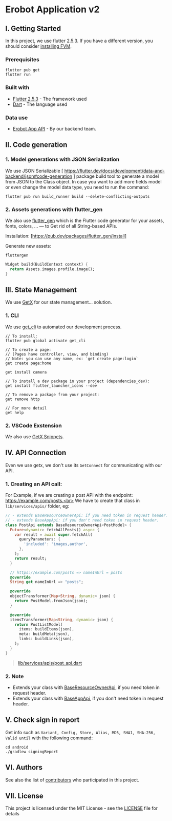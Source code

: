 # Erobot Application v2
## I. Getting Started

In this project, we use flutter 2.5.3. If you have a different version, you should consider [installing FVM](https://soksereyphon8.medium.com/flutter-version-management-3c318c4ff97d).

### Prerequisites

```
flutter pub get
flutter run
```
### Built with

* [Flutter 2.5.3](https://flutter.dev) - The framework used
* [Dart](https://dart.dev/) - The language used

### Data use
* [Erobot App API](https://github.com/erobot-dev/erobot_api) - By our backend team.

## II. Code generation 
### 1. Model generations with JSON Serialization
We use JSON Serializable [ https://flutter.dev/docs/development/data-and-backend/json#code-generation ] package build tool to generate a model from JSON to the Class object. In case you want to add more fields model or even change the model data type, you need to run the command:
```
flutter pub run build_runner build --delete-conflicting-outputs
```

### 2. Assets generations with flutter_gen
We also use [flutter_gen](https://pub.dev/packages/flutter_gen) which is the Flutter code generator for your assets, fonts, colors, … — to Get rid of all String-based APIs.

Installation: [https://pub.dev/packages/flutter_gen/install]

Generate new assets:
```
fluttergen
```

```dart
Widget build(BuildContext context) {
  return Assets.images.profile.image();
}
```

## III. State Management
We use [GetX](https://pub.dev/packages/get) for our state management... solution.
### 1. CLI
We use [get_cli](https://pub.dev/packages/get_cli) to automated our development process.
```
// To install:
flutter pub global activate get_cli

// To create a page:
// (Pages have controller, view, and binding)
// Note: you can use any name, ex: `get create page:login`
get create page:home

get install camera

// To install a dev package in your project (dependencies_dev):
get install flutter_launcher_icons --dev

// To remove a package from your project:
get remove http

// For more detail
get help
```
### 2. VSCode Exstension
We also use [GetX Snippets](https://marketplace.visualstudio.com/items?itemName=get-snippets.get-snippets).

## IV. API Connection
Even we use getx, we don't use its `GetConnect` for communicating with our API.
### 1. Creating an API call:
For Example, if we are creating a post API with the endpoint: https://example.com/posts.<br>
We have to create that class in `lib/services/apis/` folder, eg:
```dart
// - extends BaseResourceOwnerApi: if you need token in request header.
// - extends BaseAppApi: if you don't need token in request header.
class PostApi extends BaseResourceOwnerApi<PostModel> {
  Future<dynamic> fetchAllPosts() async {
    var result = await super.fetchAll(
      queryParameters: {
        'included': 'images,author',
      },
    );
    return result;
  }

  // https://example.com/posts => nameInUrl = posts
  @override
  String get nameInUrl => "posts";

  @override
  objectTransformer(Map<String, dynamic> json) {
    return PostModel.fromJson(json);
  }

  @override
  itemsTransformer(Map<String, dynamic> json) {
    return PostListModel(
      items: buildItems(json),
      meta: buildMeta(json),
      links: buildLinks(json),
    );
  }
}
```
> [lib/services/apis/post_api.dart](lib/services/apis/post_api.dart)

### 2. Note
- Extends your class with [BaseResourceOwnerApi](lib/services/base_apis/base_resource_owner_api.dart), if you need token in request header.
- Extends your class with [BaseAppApi](lib/services/base_apis/base_app_api.dart), if you don't need token in request header.
## V. Check sign in report
Get info such as `Variant, Config, Store, Alias, MD5, SHA1, SHA-256, Valid until` with the following command:
```shell
cd android
./gradlew signingReport
```

## VI. Authors
See also the list of [contributors](https://github.com/erobot-dev/erobot_mobile/contributors) who participated in this project.
## VII. License
This project is licensed under the MIT License - see the [LICENSE](LICENSE) file for details
